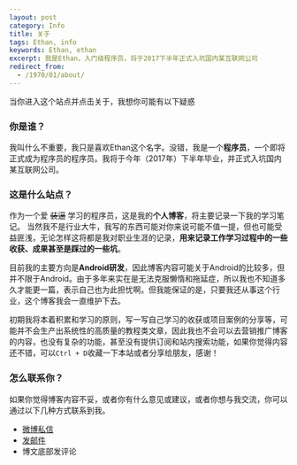 ```yaml
---
layout: post
category: Info
title: 关于
tags: Ethan, info
keywords: Ethan, ethan
excerpt: 我是Ethan，入门级程序员，将于2017下半年正式入坑国内某互联网公司
redirect_from:
  - /1970/01/about/
---
```



当你进入这个站点并点击关于，我想你可能有以下疑惑


### 你是谁？

我叫什么不重要，我只是喜欢Ethan这个名字。没错，我是一个**程序员**，一个即将正式成为程序员的程序员。我将于今年（2017年）下半年毕业，并正式入坑国内某互联网公司。

### 这是什么站点？

作为一个爱 ~~装逼~~ 学习的程序员，这是我的**个人博客**，将主要记录一下我的学习笔记。 当然我不是行业大牛，我写的东西可能对你来说可能不值一提，但也可能受益匪浅，无论怎样这将都是我对职业生涯的记录，**用来记录工作学习过程中的一些收获、成果甚至是踩过的一些坑**。  

目前我的主要方向是**Android研发**，因此博客内容可能关于Android的比较多，但并不限于Android。由于多年来实在是无法克服懒惰和拖延症，所以我也不知道多久才能更一篇，表示自己也为此担忧啊。但我能保证的是，只要我还从事这个行业，这个博客我会一直维护下去。  

初期我将本着积累和学习的原则，写一写自己学习的收获或项目案例的分享等，可能并不会生产出系统性的高质量的教程类文章，因此我也不会可以去营销推广博客的内容，也没有复杂的功能，甚至没有提供订阅和站内搜索功能，如果你觉得内容还不错，可以`Ctrl + D`收藏一下本站或者分享给朋友，感谢！


### 怎么联系你？

如果你觉得博客内容不妥，或者你有什么意见或建议，或者你想与我交流，你可以通过以下几种方式联系到我。

* [微博私信](http://weibo.com/qingyan0000)
* [发邮件](mailto:zss9606@126.com)
* 博文底部发评论
